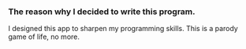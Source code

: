 ### The reason why I decided to write this program.

I designed this app to sharpen my programming skills. This is a parody game of life, no more.
